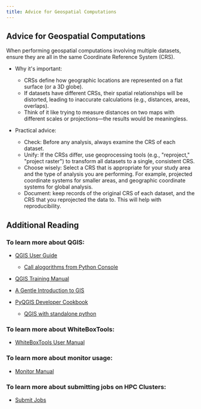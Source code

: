 ```yaml
---
title: Advice for Geospatial Computations
---
```


## Advice for Geospatial Computations

When performing geospatial computations involving multiple datasets, ensure they are all in the same Coordinate Reference System (CRS).

* Why it's important:
  - CRSs define how geographic locations are represented on a flat surface (or a 3D globe).
  - If datasets have different CRSs, their spatial relationships will be distorted, leading to inaccurate calculations (e.g., distances, areas, overlaps).
  - Think of it like trying to measure distances on two maps with different scales or projections—the results would be meaningless.

* Practical advice:
  - Check: Before any analysis, always examine the CRS of each dataset.
  - Unify: If the CRSs differ, use geoprocessing tools (e.g., "reproject," "project raster") to transform all datasets to a single, consistent CRS.
  - Choose wisely: Select a CRS that is appropriate for your study area and the type of analysis you are performing. For example, projected coordinate systems for smaller areas, and geographic coordinate systems for global analysis.
  - Document: keep records of the original CRS of each dataset, and the CRS that you reprojected the data to. This will help with reproducibility.

## Additional Reading

### To learn more about QGIS:

- [QGIS User Guide](https://docs.qgis.org/3.40/en/docs/user_manual/index.html)
  - [Call alogorithms from Python Console](https://docs.qgis.org/3.40/en/docs/user_manual/processing/console.html#calling-algorithms-from-the-python-console)

- [QGIS Training Manual](https://docs.qgis.org/3.40/en/docs/training_manual/index.html#qgis-training-manual)

- [A Gentle Introduction to GIS](https://docs.qgis.org/3.40/en/docs/gentle_gis_introduction/index.html)

- [PyQGIS Developer Cookbook](https://docs.qgis.org/3.40/en/docs/pyqgis_developer_cookbook/index.html)
  - [QGIS with standalone python](https://docs.qgis.org/3.40/en/docs/pyqgis_developer_cookbook/intro.html#using-pyqgis-in-standalone-scripts)

### To learn more about WhiteBoxTools:

- [WhiteBoxTools User Manual](https://www.whiteboxgeo.com/manual/wbt_book/available_tools/index.html)

### To learn more about monitor usage:

- [Monitor Manual](https://resource-monitor.readthedocs.io/en/latest/getting_started.html)

### To learn more about submitting jobs on HPC Clusters:

- [Submit Jobs](https://www.rcac.purdue.edu/training/clusters201)
